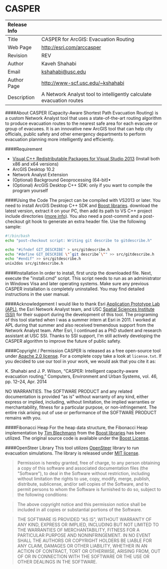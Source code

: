 ﻿CASPER
=========

| Release Info |                                                                     |
|:-------------| :-------------------------------------------------------------------|
| Title        | CASPER for ArcGIS: Evacuation Routing                               |
| Web Page     | http://esri.com/arccasper                                           |
| Revision     | REV                                                   |
| Author       | Kaveh Shahabi                                                       |
| Email        | kshahabi@usc.edu                                                    |
| Author Page  | http://www-scf.usc.edu/~kshahabi                                    |
| Description  | A Network Analyst tool to intelligently calculate evacuation routes |

####About
CASPER (Capacity-Aware Shortest Path Evacuation Routing) is a custom Network Analyst tool that uses a state-of-the-art routing algorithm to produce evacuation routes to the nearest safe area for each evacuee or group of evacuees. It is an innovative new ArcGIS tool that can help city officials, public safety and other emergency departments to perform evacuation planning more intelligently and efficiently.

####Requirement
 - [Visual C++ Redistributable Packages for Visual Studio 
2013](http://www.microsoft.com/en-us/download/details.aspx?id=40784) (Install both x86 and x64 versions)
 - ArcGIS Desktop 10.2
 - Network Analyst Extension
 - (Optional) Background Geoprocessing (64-bit)•	
 - (Optional) ArcGIS Desktop C++ SDK: only if you want to compile the program yourself


####Using the Code
The project can be compiled with VS2013 or later. You need to install ArcGIS Desktop C++ SDK and [Boost libraries](http://www.boost.org/). download the latest version, extract it on your PC, then add its path to VS C++ project include directories ([more info](http://msdn.microsoft.com/en-us/library/73f9s62w.aspx)). You also need a post-commit and a post-checkout git hook to generate an extra header file. Use the following sample:

```bash
#!/bin/bash
echo "post-checkout script: Writing git describe to gitdescribe.h"

echo "#ifndef GIT_DESCRIBE" > src/gitdescribe.h
echo "#define GIT_DESCRIBE \"`git describe`\"" >> src/gitdescribe.h
echo "#endif" >> src/gitdescribe.h
unix2dos src/gitdescribe.h
```

####Installation
In order to install, first unzip the downloaded file.  Next, execute the "install.cmd" script.  This script needs to run as an administrator in Windows Visa and later operating systems.  Make sure any previous CASPER installation is completely uninstalled.  You may find detailed instructions in the user manual.

####Acknowledgement
I would like to thank Esri [Application Prototype Lab (APL)](https://maps.esri.com/), the Esri Network Analyst team, and USC [Spatial Sciences Institute (SSI)](http://spatial.usc.edu/) for their support during the development of this tool. The programing of this tool started when I was a summer intern at Esri in 2011. I worked at APL during that summer and also received tremendous support from the Network Analyst team. After Esri, I continued as a PhD student and research assistant at USC SSI. Thanks to SSI support, I'm still actively developing the CASPER algorithm to improve the future of public safety.

####Copyright / Permission
CASPER is released as a free open-source tool under [Apache 2.0 license](http://www.apache.org/licenses/LICENSE-2.0). For a complete copy take a look at `license.txt`. If you decided to use our tool in your work, we would ask that you cite it as:

K. Shahabi and J. P. Wilson, “CASPER: Intelligent capacity-aware evacuation routing,” Computers, Environment and Urban Systems, vol. 46, pp. 12–24, Apr. 2014

NO WARRANTIES.  The SOFTWARE PRODUCT and any related documentation is provided “as is” without warranty of any kind, either express or implied, including, without limitation, the implied warranties or merchantability, fitness for a particular purpose, or non-infringement. The entire risk arising out of use or performance of the SOFTWARE PRODUCT remains with you.

####Fibonacci Heap
For the heap data structure, the Fibonacci Heap implementation by [Tim Blechmann](http://www.boost.org/doc/libs/1_57_0/doc/html/boost/heap/fibonacci_heap.html) from the [Boost libraries](http://www.boost.org/) has been utilized. The original source code is available under the [Boost License](http://www.boost.org/users/license.html).

####OpenSteer Library
This tool utilizes [OpenSteer](http://opensteer.sourceforge.net/) library to run evacuation simulations. The library is released under [MIT license](http://opensource.org/licenses/mit-license.php).
> Permission is hereby granted, free of charge, to any person obtaining a copy of this software and associated documentation files (the "Software"), to deal in the Software without restriction, including without limitation the rights to use, copy, modify, merge, publish, distribute, sublicense, and/or sell copies of the Software, and to permit persons to whom the Software is furnished to do so, subject to the following conditions:

> The above copyright notice and this permission notice shall be included in all copies or substantial portions of the Software.

> THE SOFTWARE IS PROVIDED "AS IS", WITHOUT WARRANTY OF ANY KIND, EXPRESS OR IMPLIED, INCLUDING BUT NOT LIMITED TO THE WARRANTIES OF MERCHANTABILITY, FITNESS FOR A PARTICULAR PURPOSE AND NONINFRINGEMENT. IN NO EVENT SHALL THE AUTHORS OR COPYRIGHT HOLDERS BE LIABLE FOR ANY CLAIM, DAMAGES OR OTHER LIABILITY, WHETHER IN AN ACTION OF CONTRACT, TORT OR OTHERWISE, ARISING FROM, OUT OF OR IN CONNECTION WITH THE SOFTWARE OR THE USE OR OTHER DEALINGS IN THE SOFTWARE.
